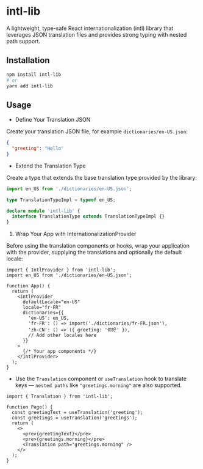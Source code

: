 # intl-lib

A lightweight, type-safe React internationalization (intl) library that leverages JSON translation files and provides strong typing with nested path support.

## Installation

```bash
npm install intl-lib
# or
yarn add intl-lib
```

## Usage

- Define Your Translation JSON

Create your translation JSON file, for example `dictionaries/en-US.json`:

```json
{
  "greeting": "Hello"
}
```

- Extend the Translation Type

Create a type that extends the base translation type provided by the library:

```ts
import en_US from './dictionaries/en-US.json';

type TranslationTypeImpl = typeof en_US;

declare module 'intl-lib' {
  interface TranslationType extends TranslationTypeImpl {}
}
```

1. Wrap Your App with InternationalizationProvider

Before using the translation components or hooks, wrap your application with the provider, supplying the translations and optionally the default locale:

```tsx
import { IntlProvider } from 'intl-lib';
import en_US from './dictionaries/en-US.json';

function App() {
  return (
    <IntlProvider
      defaultLocale="en-US"
      locale="fr-FR"
      dictionaries={{
        'en-US': en_US,
        'fr-FR': () => import('./dictionaries/fr-FR.json'),
        'zh-CN': () => ({ greeting: '你好' }),
        // Add other locales here
      }}
    >
      {/* Your app components */}
    </IntlProvider>
  );
}
```

- Use the `Translation` component or `useTranslation` hook to translate keys — `nested paths` like `"greetings.morning"` are also supported.

```tsx
import { Translation } from 'intl-lib';

function Page() {
  const greetingText = useTranslation('greeting');
  const greetings = useTranslation('greetings');
  return (
    <>
      <pre>{greetingText}</pre>
      <pre>{greetings.morning}</pre>
      <Translation path="greetings.morning" />
    </>
  );
}
```
